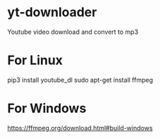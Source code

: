 # yt-downloader
Youtube video download and convert to mp3

# For Linux
pip3 install youtube_dl
sudo apt-get install ffmpeg


# For Windows
https://ffmpeg.org/download.html#build-windows
